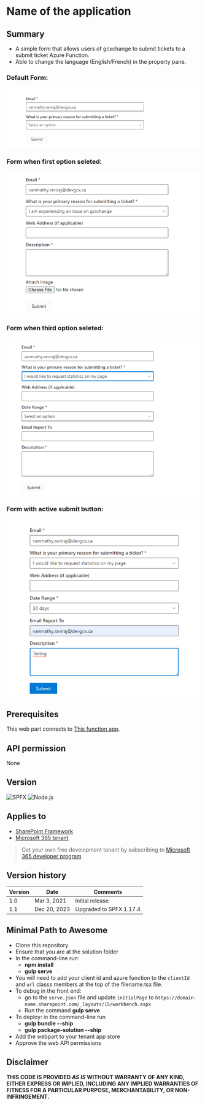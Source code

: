 # Name of the application

## Summary

- A simple form that allows users of gcxchange to submit tickets to a submit ticket Azure Function.
- Able to change the language (English/French) in the property pane.

### Default Form:
![Default Form](./src/webparts/submitTicket/assets/submit-ticket-default-form.png)

### Form when first option seleted:
![Form when first option seleted](./src/webparts/submitTicket/assets/submit-ticket-first-option-form.png)

### Form when third option seleted:
![Form when third option seleted](./src/webparts/submitTicket/assets/submit-ticket-third-option-form.png)

### Form with active submit button:
![Form with active submit button](./src/webparts/submitTicket/assets/submit-ticket-form-with-active-submit-button.png)

## Prerequisites

This web part connects to [This function app](https://github.com/gcxchange-gcechange/CreateTicketAzureFunction).

## API permission
None
## Version 
![SPFX](https://img.shields.io/badge/SPFX-1.17.4-green.svg)
![Node.js](https://img.shields.io/badge/Node.js-v16.13+-green.svg)


## Applies to

- [SharePoint Framework](https://aka.ms/spfx)
- [Microsoft 365 tenant](https://docs.microsoft.com/en-us/sharepoint/dev/spfx/set-up-your-developer-tenant)

> Get your own free development tenant by subscribing to [Microsoft 365 developer program](http://aka.ms/o365devprogram)

## Version history

| Version | Date         | Comments                |
| ------- | ------------ | ----------------------- |
| 1.0     | Mar 3, 2021 | Initial release         |
| 1.1     | Dec 20, 2023 | Upgraded to SPFX 1.17.4 |

## Minimal Path to Awesome

- Clone this repository
- Ensure that you are at the solution folder
- In the command-line run:
  - **npm install**
  - **gulp serve**
- You will need to add your client id and azure function to the `clientId` and `url` classs members at the top of the filename.tsx file.
- To debug in the front end:
  - go to the `serve.json` file and update `initialPage` to `https://domain-name.sharepoint.com/_layouts/15/workbench.aspx`
  - Run the command **gulp serve**
- To deploy: in the command-line run
  - **gulp bundle --ship**
  - **gulp package-solution --ship**
- Add the webpart to your tenant app store
- Approve the web API permissions

## Disclaimer

**THIS CODE IS PROVIDED *AS IS* WITHOUT WARRANTY OF ANY KIND, EITHER EXPRESS OR IMPLIED, INCLUDING ANY IMPLIED WARRANTIES OF FITNESS FOR A PARTICULAR PURPOSE, MERCHANTABILITY, OR NON-INFRINGEMENT.**